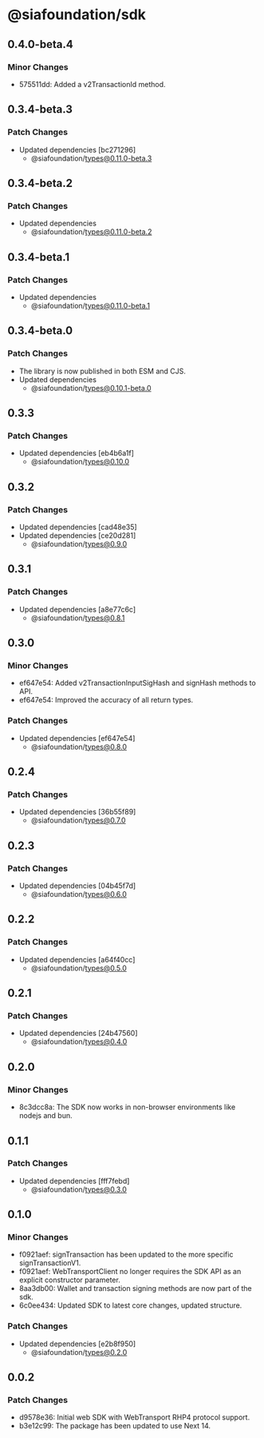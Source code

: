 # @siafoundation/sdk

## 0.4.0-beta.4

### Minor Changes

- 575511dd: Added a v2TransactionId method.

## 0.3.4-beta.3

### Patch Changes

- Updated dependencies [bc271296]
  - @siafoundation/types@0.11.0-beta.3

## 0.3.4-beta.2

### Patch Changes

- Updated dependencies
  - @siafoundation/types@0.11.0-beta.2

## 0.3.4-beta.1

### Patch Changes

- Updated dependencies
  - @siafoundation/types@0.11.0-beta.1

## 0.3.4-beta.0

### Patch Changes

- The library is now published in both ESM and CJS.
- Updated dependencies
  - @siafoundation/types@0.10.1-beta.0

## 0.3.3

### Patch Changes

- Updated dependencies [eb4b6a1f]
  - @siafoundation/types@0.10.0

## 0.3.2

### Patch Changes

- Updated dependencies [cad48e35]
- Updated dependencies [ce20d281]
  - @siafoundation/types@0.9.0

## 0.3.1

### Patch Changes

- Updated dependencies [a8e77c6c]
  - @siafoundation/types@0.8.1

## 0.3.0

### Minor Changes

- ef647e54: Added v2TransactionInputSigHash and signHash methods to API.
- ef647e54: Improved the accuracy of all return types.

### Patch Changes

- Updated dependencies [ef647e54]
  - @siafoundation/types@0.8.0

## 0.2.4

### Patch Changes

- Updated dependencies [36b55f89]
  - @siafoundation/types@0.7.0

## 0.2.3

### Patch Changes

- Updated dependencies [04b45f7d]
  - @siafoundation/types@0.6.0

## 0.2.2

### Patch Changes

- Updated dependencies [a64f40cc]
  - @siafoundation/types@0.5.0

## 0.2.1

### Patch Changes

- Updated dependencies [24b47560]
  - @siafoundation/types@0.4.0

## 0.2.0

### Minor Changes

- 8c3dcc8a: The SDK now works in non-browser environments like nodejs and bun.

## 0.1.1

### Patch Changes

- Updated dependencies [fff7febd]
  - @siafoundation/types@0.3.0

## 0.1.0

### Minor Changes

- f0921aef: signTransaction has been updated to the more specific signTransactionV1.
- f0921aef: WebTransportClient no longer requires the SDK API as an explicit constructor parameter.
- 8aa3db00: Wallet and transaction signing methods are now part of the sdk.
- 6c0ee434: Updated SDK to latest core changes, updated structure.

### Patch Changes

- Updated dependencies [e2b8f950]
  - @siafoundation/types@0.2.0

## 0.0.2

### Patch Changes

- d9578e36: Initial web SDK with WebTransport RHP4 protocol support.
- b3e12c99: The package has been updated to use Next 14.
